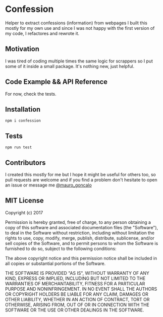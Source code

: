 # Confession

Helper to extract confessions (information) from webpages I built this mostly for my own use and since I was not happy with the first version of my code, I refactores and rewrote it. 

## Motivation

I was tired of coding multiple times the same logic for scrappers so I put some of it inside a small package. It's nothing new, just helpful.

## Code Example && API Reference

For now, check the tests.


## Installation

```npm i confession```


## Tests

```npm run test```

## Contributors

I created this mostly for me but I hope it might be useful for others too, so pull requests are welcome and if you find a problem don't hesitate to open an issue or message me [@mauro_goncalo](http://twitter.com/mauro_goncalo)

## MIT License

Copyright (c) 2017

Permission is hereby granted, free of charge, to any person obtaining a copy
of this software and associated documentation files (the "Software"), to deal
in the Software without restriction, including without limitation the rights
to use, copy, modify, merge, publish, distribute, sublicense, and/or sell
copies of the Software, and to permit persons to whom the Software is
furnished to do so, subject to the following conditions:

The above copyright notice and this permission notice shall be included in all
copies or substantial portions of the Software.

THE SOFTWARE IS PROVIDED "AS IS", WITHOUT WARRANTY OF ANY KIND, EXPRESS OR
IMPLIED, INCLUDING BUT NOT LIMITED TO THE WARRANTIES OF MERCHANTABILITY,
FITNESS FOR A PARTICULAR PURPOSE AND NONINFRINGEMENT. IN NO EVENT SHALL THE
AUTHORS OR COPYRIGHT HOLDERS BE LIABLE FOR ANY CLAIM, DAMAGES OR OTHER
LIABILITY, WHETHER IN AN ACTION OF CONTRACT, TORT OR OTHERWISE, ARISING FROM,
OUT OF OR IN CONNECTION WITH THE SOFTWARE OR THE USE OR OTHER DEALINGS IN THE
SOFTWARE.

